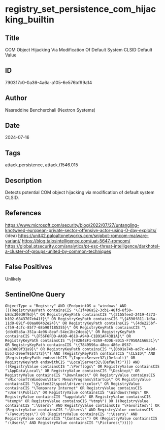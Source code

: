 # registry_set_persistence_com_hijacking_builtin

## Title
COM Object Hijacking Via Modification Of Default System CLSID Default Value

## ID
790317c0-0a36-4a6a-a105-6e576bf99a14

## Author
Nasreddine Bencherchali (Nextron Systems)

## Date
2024-07-16

## Tags
attack.persistence, attack.t1546.015

## Description
Detects potential COM object hijacking via modification of default system CLSID.

## References
https://www.microsoft.com/security/blog/2022/07/27/untangling-knotweed-european-private-sector-offensive-actor-using-0-day-exploits/ (idea)
https://unit42.paloaltonetworks.com/snipbot-romcom-malware-variant/
https://blog.talosintelligence.com/uat-5647-romcom/
https://global.ptsecurity.com/analytics/pt-esc-threat-intelligence/darkhotel-a-cluster-of-groups-united-by-common-techniques

## False Positives
Unlikely

## SentinelOne Query
```
ObjectType = "Registry" AND (EndpointOS = "windows" AND (((RegistryKeyPath containsCIS "\{1f486a52-3cb1-48fd-8f50-b8dc300d9f9d}\" OR RegistryKeyPath containsCIS "\{2155fee3-2419-4373-b102-6843707eb41f}\" OR RegistryKeyPath containsCIS "\{4590f811-1d3a-11d0-891f-00aa004b2e24}\" OR RegistryKeyPath containsCIS "\{4de225bf-cf59-4cfc-85f7-68b90f185355}\" OR RegistryKeyPath containsCIS "\{ddc05a5a-351a-4e06-8eaf-54ec1bc2dcea}\" OR RegistryKeyPath containsCIS "\{F56F6FDD-AA9D-4618-A949-C1B91AF43B1A}\" OR RegistryKeyPath containsCIS "\{F82B4EF1-93A9-4DDE-8015-F7950A1A6E31}\" OR RegistryKeyPath containsCIS "\{7849596a-48ea-486e-8937-a2a3009f31a9}\" OR RegistryKeyPath containsCIS "\{0b91a74b-ad7c-4a9d-b563-29eef9167172}\") AND (RegistryKeyPath containsCIS "\CLSID\" AND (RegistryKeyPath endswithCIS "\InprocServer32\(Default)" OR RegistryKeyPath endswithCIS "\LocalServer32\(Default)"))) AND ((RegistryValue containsCIS ":\Perflogs\" OR RegistryValue containsCIS "\AppData\Local\" OR RegistryValue containsCIS "\Desktop\" OR RegistryValue containsCIS "\Downloads\" OR RegistryValue containsCIS "\Microsoft\Windows\Start Menu\Programs\Startup\" OR RegistryValue containsCIS "\System32\spool\drivers\color\" OR RegistryValue containsCIS "\Temporary Internet" OR RegistryValue containsCIS "\Users\Public\" OR RegistryValue containsCIS "\Windows\Temp\" OR RegistryValue containsCIS "%appdata%" OR RegistryValue containsCIS "%temp%" OR RegistryValue containsCIS "%tmp%") OR ((RegistryValue containsCIS ":\Users\" AND RegistryValue containsCIS "\Favorites\") OR (RegistryValue containsCIS ":\Users\" AND RegistryValue containsCIS "\Favourites\") OR (RegistryValue containsCIS ":\Users\" AND RegistryValue containsCIS "\Contacts\") OR (RegistryValue containsCIS ":\Users\" AND RegistryValue containsCIS "\Pictures\")))))

```